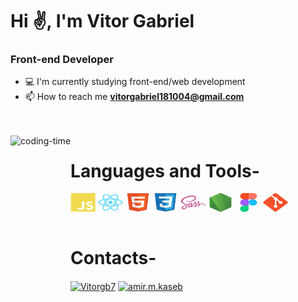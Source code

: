 <h1>Hi ✌, I'm Vitor Gabriel</h1>
<h3>Front-end Developer</h3>

- 💻 I'm currently studying front-end/web development
- 📫 How to reach me **vitorgabriel181004@gmail.com**
<br>

<div  align="left"> 
  <div style="display: inline_block"><br>
    <img align="left" height="250" alt="coding-time" src="code.gif">
    <h1 align="left">Languages and Tools-</h1>
    <img align="center" height="30" width="40" alt="js-icon"  src="https://raw.githubusercontent.com/devicons/devicon/master/icons/javascript/javascript-plain.svg">
    <img align="center" height="30" width="40" alt="react-icon" src="https://raw.githubusercontent.com/devicons/devicon/master/icons/react/react-original.svg">
    <img align="center" height="30" width="40" alt="html-icon" src="https://raw.githubusercontent.com/devicons/devicon/master/icons/html5/html5-original.svg">
    <img align="center" height="30" width="40" alt="css-icon" src="https://raw.githubusercontent.com/devicons/devicon/master/icons/css3/css3-original.svg">
    <img align="center" height="30" width="40" alt="sass-icon" src="https://raw.githubusercontent.com/devicons/devicon/master/icons/sass/sass-original.svg">
    <img align="center" height="30" width="40" alt="nodejs-icon" src="https://raw.githubusercontent.com/devicons/devicon/master/icons/nodejs/nodejs-original.svg">
    <img align="center" height="30" width="40" alt="figma-icon" src="https://raw.githubusercontent.com/devicons/devicon/master/icons/figma/figma-original.svg">
    <img align="center" height="30" width="40" alt="git-icon" src="https://raw.githubusercontent.com/devicons/devicon/master/icons/git/git-original.svg">
   </div>
</div>
<br>

<h1 align="left">Contacts-</h1>
<div align="left">
<a href="linkedin.com/in/vitor-gabriel-25b392275/" target="blank"><img align="center" src="https://raw.githubusercontent.com/rahuldkjain/github-profile-readme-generator/master/src/images/icons/Social/linked-in-alt.svg" alt="Vitorgb7" height="30" width="40" /></a>
<a href="https://www.instagram.com/vitor_gb04/" target="blank"><img align="center" src="https://raw.githubusercontent.com/rahuldkjain/github-profile-readme-generator/master/src/images/icons/Social/instagram.svg" alt="amir.m.kaseb" height="30" width="40" /></a>
</div>
